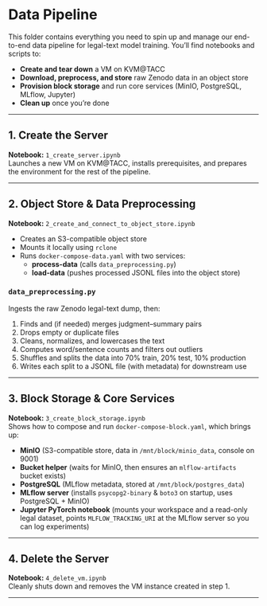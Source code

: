 # Data Pipeline

This folder contains everything you need to spin up and manage our end-to-end data pipeline for legal-text model training. You’ll find notebooks and scripts to:

- **Create and tear down** a VM on KVM@TACC  
- **Download, preprocess, and store** raw Zenodo data in an object store  
- **Provision block storage** and run core services (MinIO, PostgreSQL, MLflow, Jupyter)  
- **Clean up** once you’re done  

---

## 1. Create the Server  
**Notebook:** `1_create_server.ipynb`  
Launches a new VM on KVM@TACC, installs prerequisites, and prepares the environment for the rest of the pipeline.

---

## 2. Object Store & Data Preprocessing  
**Notebook:** `2_create_and_connect_to_object_store.ipynb`  
- Creates an S3-compatible object store  
- Mounts it locally using `rclone`  
- Runs `docker-compose-data.yaml` with two services:  
  - **process-data** (calls `data_preprocessing.py`)  
  - **load-data** (pushes processed JSONL files into the object store)  

### `data_preprocessing.py`  
Ingests the raw Zenodo legal-text dump, then:  
1. Finds and (if needed) merges judgment–summary pairs  
2. Drops empty or duplicate files  
3. Cleans, normalizes, and lowercases the text  
4. Computes word/sentence counts and filters out outliers  
5. Shuffles and splits the data into 70% train, 20% test, 10% production  
6. Writes each split to a JSONL file (with metadata) for downstream use  

---

## 3. Block Storage & Core Services  
**Notebook:** `3_create_block_storage.ipynb`  
Shows how to compose and run `docker-compose-block.yaml`, which brings up:  
- **MinIO** (S3-compatible store, data in `/mnt/block/minio_data`, console on 9001)  
- **Bucket helper** (waits for MinIO, then ensures an `mlflow-artifacts` bucket exists)  
- **PostgreSQL** (MLflow metadata, stored at `/mnt/block/postgres_data`)  
- **MLflow server** (installs `psycopg2-binary` & `boto3` on startup, uses PostgreSQL + MinIO)  
- **Jupyter PyTorch notebook** (mounts your workspace and a read-only legal dataset, points `MLFLOW_TRACKING_URI` at the MLflow server so you can log experiments)

---

## 4. Delete the Server  
**Notebook:** `4_delete_vm.ipynb`  
Cleanly shuts down and removes the VM instance created in step 1.

---